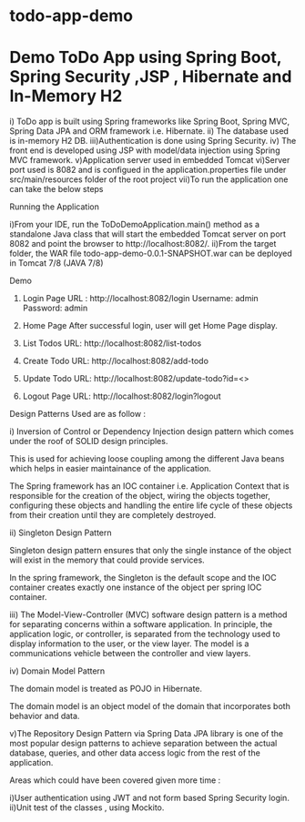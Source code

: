 # todo-app-demo


# Demo ToDo App using Spring Boot, Spring Security ,JSP , Hibernate and In-Memory H2

i) ToDo app is built using Spring frameworks like Spring Boot, Spring MVC, Spring Data JPA and ORM framework i.e. Hibernate.
ii) The database used is in-memory H2 DB.
iii)Authentication is done using Spring Security.
iv) The front end is developed using JSP with model/data injection using Spring MVC framework.
v)Application server used in embedded Tomcat
vi)Server port used is 8082 and is configued in the application.properties file under src/main/resources folder of the root project
vii)To run the application one can take the below steps

Running the Application

i)From your IDE, run the ToDoDemoApplication.main() method as a standalone Java class that will start the embedded Tomcat server on port 8082 and point the browser to http://localhost:8082/.
ii)From the target folder, the WAR file todo-app-demo-0.0.1-SNAPSHOT.war can be deployed in Tomcat 7/8 (JAVA 7/8)

Demo

1. Login Page
URL : http://localhost:8082/login
Username: admin
Password: admin

2. Home Page
After successful login, user will get Home Page display.

3. List Todos
URL: http://localhost:8082/list-todos

4. Create Todo
URL: http://localhost:8082/add-todo

5. Update Todo
URL: http://localhost:8082/update-todo?id=<>

6. Logout Page
URL: http://localhost:8082/login?logout

Design Patterns Used are as follow : 

i) Inversion of Control or Dependency Injection design pattern which comes under the roof of SOLID design principles.

This is used for achieving loose coupling among the different Java beans which helps in easier maintainance of the application.

The Spring framework has an IOC container i.e. Application Context that is responsible for the creation of the object, wiring the objects together, configuring these objects and handling the entire life cycle of these objects from their creation until they are completely destroyed. 

ii) Singleton Design Pattern

Singleton design pattern ensures that only the single instance of the object will exist in the memory that could provide services.

In the spring framework, the Singleton is the default scope and the IOC container creates exactly one instance of the object per spring IOC container.

iii) The Model-View-Controller (MVC) software design pattern is a method for separating concerns within a software application. In principle, the application logic, or controller, is separated from the technology used to display information to the user, or the view layer. The model is a communications vehicle between the controller and view layers.

iv) Domain Model Pattern

The domain model is treated as POJO in Hibernate.

The domain model is an object model of the domain that incorporates both behavior and data.

v)The Repository Design Pattern via Spring Data JPA library is one of the most popular design patterns to achieve  separation between the actual database, queries, and other data access logic from the rest of the application.

Areas which could have been covered given more time :

i)User authentication using JWT and not form based Spring Security login.
ii)Unit test of the classes , using Mockito.